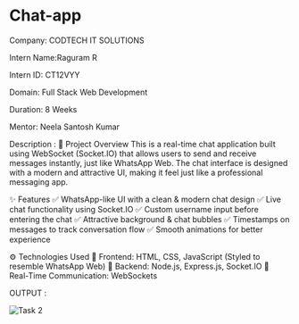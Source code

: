 # Chat-app
Company: CODTECH IT SOLUTIONS

Intern Name:Raguram R

Intern ID: CT12VYY

Domain: Full Stack Web Development

Duration: 8 Weeks

Mentor: Neela Santosh Kumar

Description : 
📌 Project Overview
This is a real-time chat application built using WebSocket (Socket.IO) that allows users to send and receive messages instantly, just like WhatsApp Web. The chat interface is designed with a modern and attractive UI, making it feel just like a professional messaging app.

✨ Features
✅ WhatsApp-like UI with a clean & modern chat design
✅ Live chat functionality using Socket.IO
✅ Custom username input before entering the chat
✅ Attractive background & chat bubbles
✅ Timestamps on messages to track conversation flow
✅ Smooth animations for better experience

⚙️ Technologies Used
🔹 Frontend: HTML, CSS, JavaScript (Styled to resemble WhatsApp Web)
🔹 Backend: Node.js, Express.js, Socket.IO
🔹 Real-Time Communication: WebSockets

OUTPUT :

![Task 2](https://github.com/user-attachments/assets/d1f36df6-86ec-403a-8a0f-42e0f2f68237)
